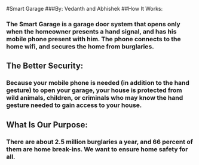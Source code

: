 #Smart Garage
###By: Vedanth and Abhishek
##How It Works:
### The Smart Garage is a garage door system that opens only when the homeowner presents a hand signal, and has his mobile phone present with him. The phone connects to the home wifi, and secures the home from burglaries.
## The Better Security:
### Because your mobile phone is needed (in addition to the hand gesture) to open your garage, your house is protected from wild animals, children, or criminals who may know the hand gesture needed to gain access to your house.
## What Is Our Purpose:
### There are about 2.5 million burglaries a year, and 66 percent of them are home break-ins. We want to ensure home safety for all.
